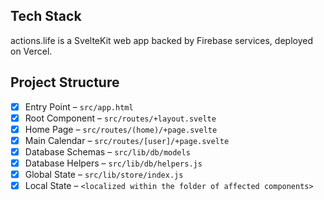 ## Tech Stack
actions.life is a SvelteKit web app backed by Firebase services, deployed on Vercel.

## Project Structure
- [x] Entry Point – ```src/app.html```
- [x] Root Component – ```src/routes/+layout.svelte```
- [x] Home Page – ```src/routes/(home)/+page.svelte```
- [x] Main Calendar – ```src/routes/[user]/+page.svelte```
- [x] Database Schemas – ```src/lib/db/models```
- [x] Database Helpers – ```src/lib/db/helpers.js```
- [x] Global State – ```src/lib/store/index.js```
- [x] Local State – ```<localized within the folder of affected components>```

